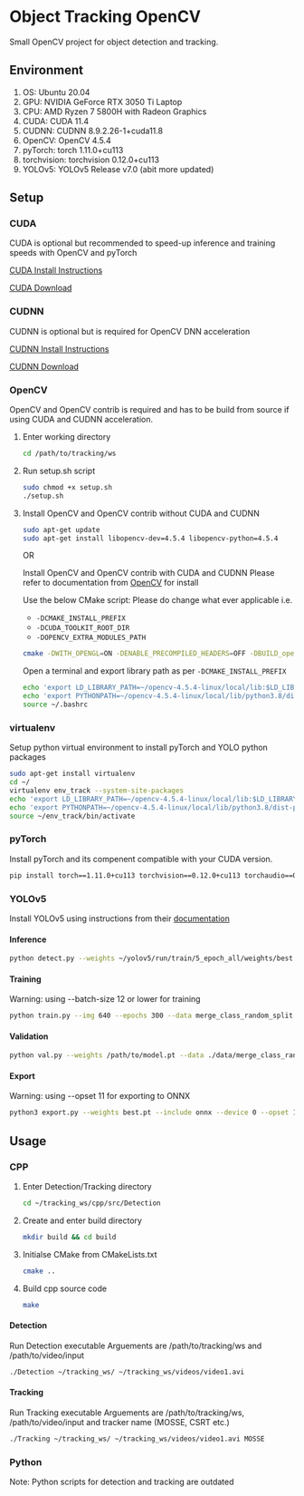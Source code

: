 # Object Tracking OpenCV

Small OpenCV project for object detection and tracking.

## Environment

1. OS: Ubuntu 20.04
2. GPU: NVIDIA GeForce RTX 3050 Ti Laptop
3. CPU: AMD Ryzen 7 5800H with Radeon Graphics
4. CUDA: CUDA 11.4
5. CUDNN: CUDNN 8.9.2.26-1+cuda11.8
6. OpenCV: OpenCV 4.5.4
7. pyTorch: torch 1.11.0+cu113
8. torchvision: torchvision 0.12.0+cu113
9. YOLOv5: YOLOv5 Release v7.0 (abit more updated)

## Setup

### CUDA

CUDA is optional but recommended to speed-up inference and training speeds with OpenCV and pyTorch

[CUDA Install Instructions](https://docs.nvidia.com/cuda/cuda-installation-guide-linux/index.html#package-manager-installation)

[CUDA Download](https://developer.nvidia.com/cuda-toolkit-archive)

### CUDNN

CUDNN is optional but is required for OpenCV DNN acceleration

[CUDNN Install Instructions](https://docs.nvidia.com/deeplearning/cudnn/install-guide/index.html)

[CUDNN Download](https://developer.nvidia.com/rdp/cudnn-download)

### OpenCV

OpenCV and OpenCV contrib is required and has to be build from source if using CUDA and CUDNN acceleration.


1. Enter working directory
   ```sh
   cd /path/to/tracking/ws
   ```

2. Run setup.sh script
   ```sh
   sudo chmod +x setup.sh
   ./setup.sh
   ```

3. Install OpenCV and OpenCV contrib without CUDA and CUDNN
   ```sh
   sudo apt-get update
   sudo apt-get install libopencv-dev=4.5.4 libopencv-python=4.5.4
   ```

   OR

   Install OpenCV and OpenCV contrib with CUDA and CUDNN
   Please refer to documentation from [OpenCV](https://docs.opencv.org/4.5.4/d7/d9f/tutorial_linux_install.html) for install

   Use the below CMake script:
   Please do change what ever applicable i.e. 
   - `-DCMAKE_INSTALL_PREFIX`
   - `-DCUDA_TOOLKIT_ROOT_DIR`
   - `-DOPENCV_EXTRA_MODULES_PATH`

   ```sh
   cmake -DWITH_OPENGL=ON -DENABLE_PRECOMPILED_HEADERS=OFF -DBUILD_opencv_cudacodec=OFF -DCMAKE_BUILD_TYPE=RELEASE -DCMAKE_INSTALL_PREFIX=~/opencv-4.5.4-linux -DWITH_TBB=ON -DBUILD_EXAMPLES=OFF -DBUILD_opencv_world=OFF -DBUILD_opencv_gapi=ON -DBUILD_opencv_wechat_qrcode=OFF -DWITH_QT=ON -DWITH_OPENGL=ON -DWITH_GTK=ON -DWITH_GTK3=ON -DWITH_GTK_2_X=OFF -DWITH_VTK=OFF -DWITH_CUDA=ON -DWITH_CUDNN=ON -DOPENCV_DNN_CUDA=ON -DWITH_CUBLAS=ON -DCUDA_TOOLKIT_ROOT_DIR=/usr/local/cuda-11.4 -DOPENCV_EXTRA_MODULES_PATH=../../opencv_contrib/modules ..
   ```

   Open a terminal and export library path as per `-DCMAKE_INSTALL_PREFIX`
   ```sh
   echo 'export LD_LIBRARY_PATH=~/opencv-4.5.4-linux/local/lib:$LD_LIBRARY_PATH' >> ~/.bashrc
   echo 'export PYTHONPATH=~/opencv-4.5.4-linux/local/lib/python3.8/dist-packages/:$PYTHONPATH' >> ~/.bashrc
   source ~/.bashrc
   ```
   
### virtualenv
Setup python virtual environment to install pyTorch and YOLO python packages

```sh
sudo apt-get install virtualenv
cd ~/
virtualenv env_track --system-site-packages
echo 'export LD_LIBRARY_PATH=~/opencv-4.5.4-linux/local/lib:$LD_LIBRARY_PATH' >> ~/env_track/bin/activate
echo 'export PYTHONPATH=~/opencv-4.5.4-linux/local/lib/python3.8/dist-packages/:$PYTHONPATH' >> ~/env_track/bin/activate
source ~/env_track/bin/activate
```

### pyTorch

Install pyTorch and its compenent compatible with your CUDA version.
```sh
pip install torch==1.11.0+cu113 torchvision==0.12.0+cu113 torchaudio==0.11.0 --extra-index-url https://download.pytorch.org/whl/cu113
```

### YOLOv5

Install YOLOv5 using instructions from their [documentation](https://docs.ultralytics.com/yolov5/quickstart_tutorial/)

#### Inference
```sh
python detect.py --weights ~/yolov5/run/train/5_epoch_all/weights/best.pt --source ~/tracking_ws/videos/video1.avi --view-img
```

#### Training
Warning: using --batch-size 12 or lower for training
```sh
python train.py --img 640 --epochs 300 --data merge_class_random_split.yaml --weights yolov5s.pt --batch-size 64 --device 0 --optimizer AdamW --patience 50 --save-period 50
```

#### Validation
```sh
python val.py --weights /path/to/model.pt --data ./data/merge_class_random_split.yaml --batch-size 64 --device 0 --verbose
```

#### Export
Warning: using --opset 11 for exporting to ONNX
```sh
python3 export.py --weights best.pt --include onnx --device 0 --opset 11
```

## Usage

### CPP

1. Enter Detection/Tracking directory
   ```sh
   cd ~/tracking_ws/cpp/src/Detection
   ```

2. Create and enter build directory
   ```sh
   mkdir build && cd build
   ```

3. Initialse CMake from CMakeLists.txt
   ```sh
   cmake ..
   ```

4. Build cpp source code
   ```sh
   make
   ```

#### Detection

Run Detection executable
Arguements are /path/to/tracking/ws and /path/to/video/input

```sh
./Detection ~/tracking_ws/ ~/tracking_ws/videos/video1.avi
```

#### Tracking

Run Tracking executable
Arguements are /path/to/tracking/ws, /path/to/video/input and tracker name (MOSSE, CSRT etc.)

```sh
./Tracking ~/tracking_ws/ ~/tracking_ws/videos/video1.avi MOSSE
```

### Python

Note: Python scripts for detection and tracking are outdated